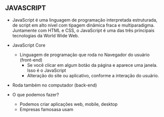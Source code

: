 ## JAVASCRIPT

- JavaScript é uma linguagem de programação interpretada estruturada, de script em alto nível com tipagem dinâmica fraca e multiparadigma. Juntamente com HTML e CSS, o JavaScript é uma das três principais tecnologias da World Wide Web.
- JavaScript Core
    - Linguagem de programação que roda no Navegador do usuário (front-end)
        - Se você clicar em algum botão da página e aparece uma janela. Isso é o JavaScript
        - Alteração do site ou aplicativo, conforme a interação do usuário.
- Roda também no computador (back-end)

- O que podemos fazer?
    - Podemos criar aplicações web, mobile, desktop
    - Empresas famosasa usam